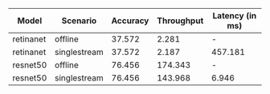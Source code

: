 | Model     | Scenario     |   Accuracy |   Throughput | Latency (in ms)   |
|-----------|--------------|------------|--------------|-------------------|
| retinanet | offline      |     37.572 |        2.281 | -                 |
| retinanet | singlestream |     37.572 |        2.187 | 457.181           |
| resnet50  | offline      |     76.456 |      174.343 | -                 |
| resnet50  | singlestream |     76.456 |      143.968 | 6.946             |